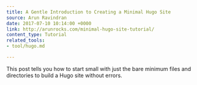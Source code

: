 ```yaml
---
title: A Gentle Introduction to Creating a Minimal Hugo Site
source: Arun Ravindran
date: 2017-07-10 10:14:00 +0000
link: http://arunrocks.com/minimal-hugo-site-tutorial/
content_type: Tutorial
related_tools:
- tool/hugo.md

---
```

This post tells you how to start small with just the bare minimum files and directories to build a Hugo site without errors. 





